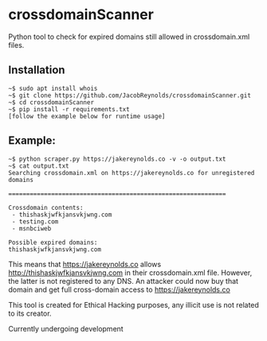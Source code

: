 # crossdomainScanner
Python tool to check for expired domains still allowed in crossdomain.xml files.

## Installation
```
~$ sudo apt install whois
~$ git clone https://github.com/JacobReynolds/crossdomainScanner.git
~$ cd crossdomainScanner
~$ pip install -r requirements.txt
[follow the example below for runtime usage]
```
## Example:

```
~$ python scraper.py https://jakereynolds.co -v -o output.txt
~$ cat output.txt
Searching crossdomain.xml on https://jakereynolds.co for unregistered domains

=============================================================

Crossdomain contents:
 - thishaskjwfkjansvkjwng.com
 - testing.com
 - msnbciweb

Possible expired domains:
thishaskjwfkjansvkjwng.com
```

This means that https://jakereynolds.co allows http://thishaskjwfkjansvkjwng.com in their crossdomain.xml file.  However, the latter is not registered to any DNS.  An attacker could now buy that domain and get full cross-domain access to https://jakereynolds.co

This tool is created for Ethical Hacking purposes, any illicit use is not related to its creator.

Currently undergoing development

